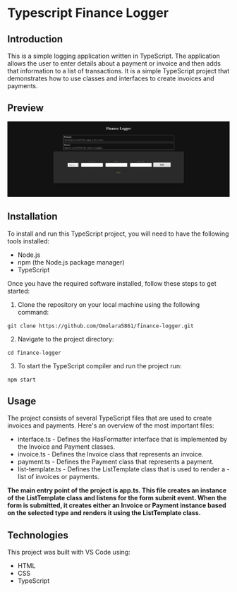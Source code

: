 # Typescript Finance Logger

## Introduction
This is a simple logging application written in TypeScript. The application allows the user to enter details about a payment or invoice and then adds that information to a list of transactions. It is a simple TypeScript project that demonstrates how to use classes and interfaces to create invoices and payments.

## Preview

![The homepage that shows the request info and displays the users fetched from the API in a table](logger.png "Project Homepage")

## Installation
To install and run this TypeScript project, you will need to have the following tools installed:

- Node.js
- npm (the Node.js package manager)
- TypeScript

Once you have the required software installed, follow these steps to get started:

1. Clone the repository on your local machine using the following command:

```
git clone https://github.com/Omolara5861/finance-logger.git
```

2. Navigate to the project directory:

```
cd finance-logger
```
3. To start the TypeScript compiler and run the project run:

```
npm start
```

## Usage
The project consists of several TypeScript files that are used to create invoices and payments. Here's an overview of the most important files:

- interface.ts - Defines the HasFormatter interface that is implemented by the Invoice and Payment classes.
- invoice.ts - Defines the Invoice class that represents an invoice.
- payment.ts - Defines the Payment class that represents a payment.
- list-template.ts - Defines the ListTemplate class that is used to render a - list of invoices or payments.

**The main entry point of the project is app.ts. This file creates an instance of the ListTemplate class and listens for the form submit event. When the form is submitted, it creates either an Invoice or Payment instance based on the selected type and renders it using the ListTemplate class.**

## Technologies
This project was built with VS Code using:

+ HTML
+ CSS
+ TypeScript
